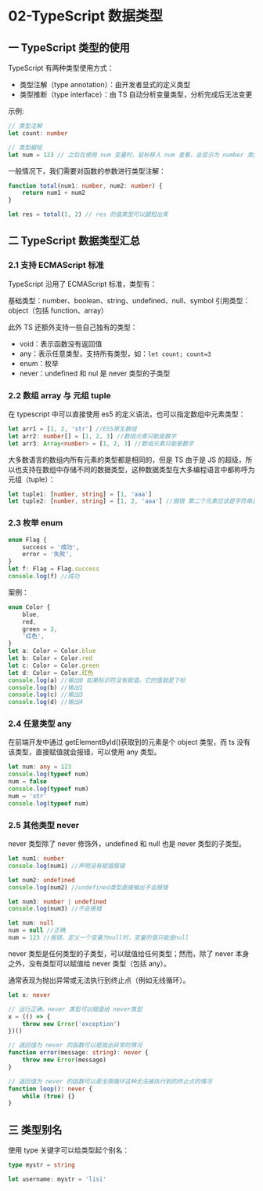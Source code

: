 # 02-TypeScript 数据类型

## 一 TypeScript 类型的使用

TypeScript 有两种类型使用方式：

-   类型注解（type annotation）：由开发者显式的定义类型
-   类型推断（type interface）：由 TS 自动分析变量类型，分析完成后无法变更

示例:

```ts
// 类型注解
let count: number

// 类型腿短
let num = 123 // 之后在使用 num 变量时，鼠标移入 num 查看，会显示为 number 类型
```

一般情况下，我们需要对函数的参数进行类型注解：

```ts
function total(num1: number, num2: number) {
    return num1 + num2
}

let res = total(1, 2) // res 的值类型可以腿短出来
```

## 二 TypeScript 数据类型汇总

### 2.1 支持 ECMAScript 标准

TypeScript 沿用了 ECMAScript 标准，类型有：

基础类型：number、boolean、string、undefined、null、symbol
引用类型：object（包括 function、array）

此外 TS 还额外支持一些自己独有的类型：

-   void：表示函数没有返回值
-   any：表示任意类型，支持所有类型，如：`let count; count=3`
-   enum：枚举
-   never：undefined 和 nul 是 never 类型的子类型

### 2.2 数组 array 与 元组 tuple

在 typescript 中可以直接使用 es5 的定义语法，也可以指定数组中元素类型：

```ts
let arr1 = [1, 2, 'str'] //ES5原生数组
let arr2: number[] = [1, 2, 3] //数组元素只能是数字
let arr3: Array<number> = [1, 2, 3] //数组元素只能是数字
```

大多数语言的数组内所有元素的类型都是相同的，但是 TS 由于是 JS 的超级，所以也支持在数组中存储不同的数据类型，这种数据类型在大多编程语言中都称呼为元组（tuple）：

```ts
let tuple1: [number, string] = [1, 'aaa']
let tuple2: [number, string] = [1, 2, 'aaa'] //报错 第二个元素应该是字符串且长度不对
```

### 2.3 枚举 enum

```ts
enum Flag {
    success = '成功',
    error = '失败',
}
let f: Flag = Flag.success
console.log(f) //成功
```

案例：

```ts
enum Color {
    blue,
    red,
    green = 3,
    '红色',
}
let a: Color = Color.blue
let b: Color = Color.red
let c: Color = Color.green
let d: Color = Color.红色
console.log(a) //输出0 如果标识符没有赋值，它的值就是下标
console.log(b) //输出1
console.log(c) //输出3
console.log(d) //输出4
```

### 2.4 任意类型 any

在前端开发中通过 getElementById()获取到的元素是个 object 类型，而 ts 没有该类型，直接赋值就会报错，可以使用 any 类型。

```ts
let num: any = 123
console.log(typeof num)
num = false
console.log(typeof num)
num = 'str'
console.log(typeof num)
```

### 2.5 其他类型 never

never 类型除了 never 修饰外，undefined 和 null 也是 never 类型的子类型。

```ts
let num1: number
console.log(num1) //声明没有赋值报错

let num2: undefined
console.log(num2) //undefined类型直接输出不会报错

let num3: number | undefined
console.log(num3) //不会报错

let num: null
num = null //正确
num = 123 //报错，定义一个变量为null时，变量的值只能是null
```

never 类型是任何类型的子类型，可以赋值给任何类型；然而，除了 never 本身之外，没有类型可以赋值给 never 类型（包括 any）。

通常表现为抛出异常或无法执行到终止点（例如无线循环）。

```ts
let x: never

// 运行正确，never 类型可以赋值给 never类型
x = (() => {
    throw new Error('exception')
})()

// 返回值为 never 的函数可以是抛出异常的情况
function error(message: string): never {
    throw new Error(message)
}

// 返回值为 never 的函数可以是无限循环这种无法被执行到的终止点的情况
function loop(): never {
    while (true) {}
}
```

## 三 类型别名

使用 type 关键字可以给类型起个别名：

```ts
type mystr = string

let username: mystr = 'lisi'
```
